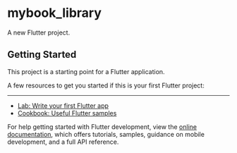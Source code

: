 # mybook_library

A new Flutter project.

## Getting Started

This project is a starting point for a Flutter application.
 
A few resources to get you started if this is your first Flutter project:



________
- [Lab: Write your first Flutter app](https://docs.flutter.dev/get-started/codelab)
- [Cookbook: Useful Flutter samples](https://docs.flutter.dev/cookbook)

For help getting started with Flutter development, view the
[online documentation](https://docs.flutter.dev/), which offers tutorials,
samples, guidance on mobile development, and a full API reference.
